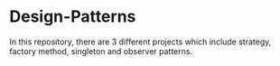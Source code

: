# Design-Patterns

In this repository, there are 3 different projects which include strategy, factory method, singleton and observer patterns.
